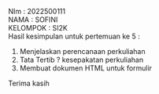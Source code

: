 NIm       : 2022500111<br>
NAMA      : SOFINI<br>
KELOMPOK  : SI2K<br>
Hasil kesimpulan untuk pertemuan ke 5 :<br>
1) Menjelaskan perencanaan perkuliahan<br>
2) Tata Tertib ? kesepakatan perkuliahan<br>
3) Membuat dokumen HTML untuk formulir<br>

Terima kasih<br>
